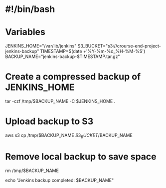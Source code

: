 # #!/bin/bash

# Variables
JENKINS_HOME="/var/lib/jenkins"
S3_BUCKET="s3://crourse-end-project-jenkins-backup"
TIMESTAMP=$(date +'%Y-%m-%d_%H-%M-%S')
BACKUP_NAME="jenkins-backup-$TIMESTAMP.tar.gz"

# Create a compressed backup of JENKINS_HOME
tar -czf /tmp/$BACKUP_NAME -C $JENKINS_HOME .

# Upload backup to S3
aws s3 cp /tmp/$BACKUP_NAME $S3_BUCKET/$BACKUP_NAME

# Remove local backup to save space
rm /tmp/$BACKUP_NAME

echo "Jenkins backup completed: $BACKUP_NAME"
